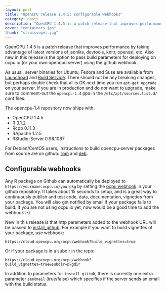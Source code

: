 ```yaml
---
layout: post
title: "OpenCPU release 1.4.5: configurable webhooks"
category: posts
description: "OpenCPU 1.4.5 is a patch release that improves performance by taking advantage of latest versions of jsonlite, devtools, knitr, openssl, etc. Also new in this release is the option to pass build parameters for deploying to ocpu.io (or your own opencpu server) using the github webhook."
cover: "containers.jpg"
thumb: "struisvogel.jpg"
---
```


OpenCPU 1.4.5 is a patch release that improves performance by taking advantage of latest versions of jsonlite, devtools, knitr, openssl, etc. Also new in this release is the option to pass build parameters for deploying on ocpu.io (or your own opencpu server) using the github webhook.

As usual, server binaries for Ubuntu, Fedora and Suse are available from [Launchpad](https://www.opencpu.org/download.html) and [Build Service](http://software.opensuse.org/download.html?project=home:jeroenooms:opencpu-1.4&package=opencpu). There should not be any breaking changes, but perhaps double check that all is OK next time you run `apt-get upgrade` on your server. If you are in production and do *not* want to upgrade, make sure to comment-out the `opencpu-1.4` ppa in the `/etc/apt/sources.list.d/` conf files.

The opencpu-1.4 repository now ships with:

- OpenCPU 1.4.5
- R 3.1.2
- Rcpp 0.11.3
- RApache 1.2.5
- RStudio-Server 0.98.1087

For Debian/CentOS users, instructions to build opencpu-server packages from source are on github: [rpm](https://github.com/jeroenooms/opencpu-server/tree/master/rpm#readme) and [deb](https://github.com/jeroenooms/opencpu-server/tree/master/debian#readme).

## Configurable webhooks

Any R package on Github can automatically be deployed to `https://yourname.ocpu.io/yourpkg` by setting the [ocpu webhook](https://www.opencpu.org/api.html#api-ci) in your github repository. It takes about 15 seconds to setup, and is a great way to continuously publish and test code, data, documentation, vignettes from your package. You will also get notified by email if your package fails to build. If you are not using ocpu.io yet, now would be a good time to add the webhook :-)

New in this release is that http parameters added to the webhook URL will be passed to [install_github](http://demo.ocpu.io/devtools/man/install_github/text). For example if you want to build vignettes of your package, use webhook:

    https://cloud.opencpu.org/ocpu/webhook?build_vignettes=true

Or if your package is in a subdir in the repo:

    https://cloud.opencpu.org/ocpu/webhook?build_vignettes=true&subdir=pkgdir

In addition to parameters for `install_github`, there is currently one extra parameter `sendmail` (true/false) which specifies if the server sends an email with the build status.
